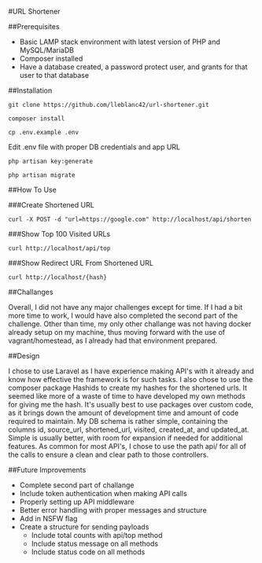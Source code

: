 #URL Shortener

##Prerequisites

* Basic LAMP stack environment with latest version of PHP and MySQL/MariaDB
* Composer installed
* Have a database created, a password protect user, and grants for that user to that database

##Installation

```
git clone https://github.com/lleblanc42/url-shortener.git
```

```
composer install
```

```
cp .env.example .env
```

Edit .env file with proper DB credentials and app URL

```
php artisan key:generate
```

```
php artisan migrate
```

##How To Use

###Create Shortened URL

```
curl -X POST -d "url=https://google.com" http://localhost/api/shorten
```

###Show Top 100 Visited URLs

```
curl http://localhost/api/top
```

###Show Redirect URL From Shortened URL

```
curl http://localhost/{hash}
```

##Challanges

Overall, I did not have any major challenges except for time. If I had a bit more time to work, I would have also completed the second part of the challenge. Other than time, my only other challange was not having docker already setup on my machine, thus moving forward with the use of vagrant/homestead, as I already had that environment prepared.

##Design

I chose to use Laravel as I have experience making API's with it already and know how effective the framework is for such tasks. I also chose to use the composer package Hashids to create my hashes for the shortened urls. It seemed like more of a waste of time to have developed my own methods for giving me the hash. It's usually best to use packages over custom code, as it brings down the amount of development time and amount of code required to maintain. My DB schema is rather simple, containing the columns id, source_url, shortened_url, visited, created_at, and updated_at. Simple is usually better, with room for expansion if needed for additional features. As common for most API's, I chose to use the path api/ for all of the calls to ensure a clean and clear path to those controllers.

##Future Improvements

* Complete second part of challange
* Include token authentication when making API calls
* Properly setting up API middleware
* Better error handling with proper messages and structure
* Add in NSFW flag
* Create a structure for sending payloads
    * Include total counts with api/top method
    * Include status message on all methods
    * Include status code on all methods